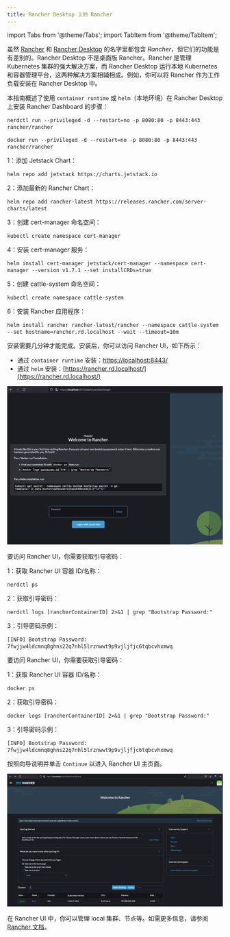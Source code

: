 ```yaml
---
title: Rancher Desktop 上的 Rancher
---
```


import Tabs from '@theme/Tabs';
import TabItem from '@theme/TabItem';

虽然 [Rancher](https://rancher.com/) 和 [Rancher Desktop](https://rancherdesktop.io/) 的名字里都包含 _Rancher_，但它们的功能是有差别的。Rancher Desktop 不是桌面版 Rancher。Rancher 是管理 Kubernetes 集群的强大解决方案，而 Rancher Desktop 运行本地 Kubernetes 和容器管理平台，这两种解决方案相辅相成。例如，你可以将 Rancher 作为工作负载安装在 Rancher Desktop 中。

本指南概述了使用 `container runtime` 或 `helm`（本地环境）在 Rancher Desktop 上安装 Rancher Dashboard 的步骤：

<Tabs groupId="container-runtime">
  <TabItem value="nerdctl" default>

```console
nerdctl run --privileged -d --restart=no -p 8080:80 -p 8443:443 rancher/rancher
```

</TabItem>
  <TabItem value="docker" default>

```console
docker run --privileged -d --restart=no -p 8080:80 -p 8443:443 rancher/rancher
```

</TabItem>
  <TabItem value="helm" default>

1：添加 Jetstack Chart：
```console
helm repo add jetstack https://charts.jetstack.io
```

2：添加最新的 Rancher Chart：
```console
helm repo add rancher-latest https://releases.rancher.com/server-charts/latest
```

3：创建 cert-manager 命名空间：
```console
kubectl create namespace cert-manager
```

4：安装 cert-manager 服务：
```console
helm install cert-manager jetstack/cert-manager --namespace cert-manager --version v1.7.1 --set installCRDs=true
```

5：创建 cattle-system 命名空间：
```console
kubectl create namespace cattle-system
```

6：安装 Rancher 应用程序：
```console
helm install rancher rancher-latest/rancher --namespace cattle-system --set hostname=rancher.rd.localhost --wait --timeout=10m
```

</TabItem>
</Tabs>

安装需要几分钟才能完成。安装后，你可以访问 Rancher UI，如下所示：
* 通过 `container runtime` 安装：[https://localhost:8443/](https://localhost:8443/)
* 通过 `helm` 安装：[https://rancher.rd.localhost/](https://rancher.rd.localhost/)

![](../img/examples/rancherUiWelcomePage.png)


<Tabs groupId="container-runtime">
  <TabItem value="nerdctl" default>

要访问 Rancher UI，你需要获取引导密码：

1：获取 Rancher UI 容器 ID/名称：
```console
nerdctl ps
```
2：获取引导密码：
```console
nerdctl logs [rancherContainerID] 2>&1 | grep "Bootstrap Password:"
```
3：引导密码示例：
```console
[INFO] Bootstrap Password: 7fwjjw4ldcmnq8ghns22q7nhl5lrznwwt9p9vjljfjc6tqbcvhxmwq
```

</TabItem>
  <TabItem value="docker" default>

要访问 Rancher UI，你需要获取引导密码：

1：获取 Rancher UI 容器 ID/名称：
```console
docker ps
```
2：获取引导密码：
```console
docker logs [rancherContainerID] 2>&1 | grep "Bootstrap Password:"
```
3：引导密码示例：
```console
[INFO] Bootstrap Password: 7fwjjw4ldcmnq8ghns22q7nhl5lrznwwt9p9vjljfjc6tqbcvhxmwq
```
</TabItem>
</Tabs>

按照向导说明并单击 `Continue` 以进入 Rancher UI 主页面。

![](../img/examples/rancherUiMainPage.png)

在 Rancher UI 中，你可以管理 local 集群、节点等。如需更多信息，请参阅 [Rancher 文档](https://ranchermanager.docs.rancher.com/)。
